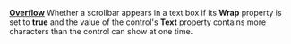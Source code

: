 [**Overflow**](properties-text.md) Whether a scrollbar appears in a text box if its **Wrap** property is set to **true** and the value of the control's **Text** property contains more characters than the control can show at one time.
